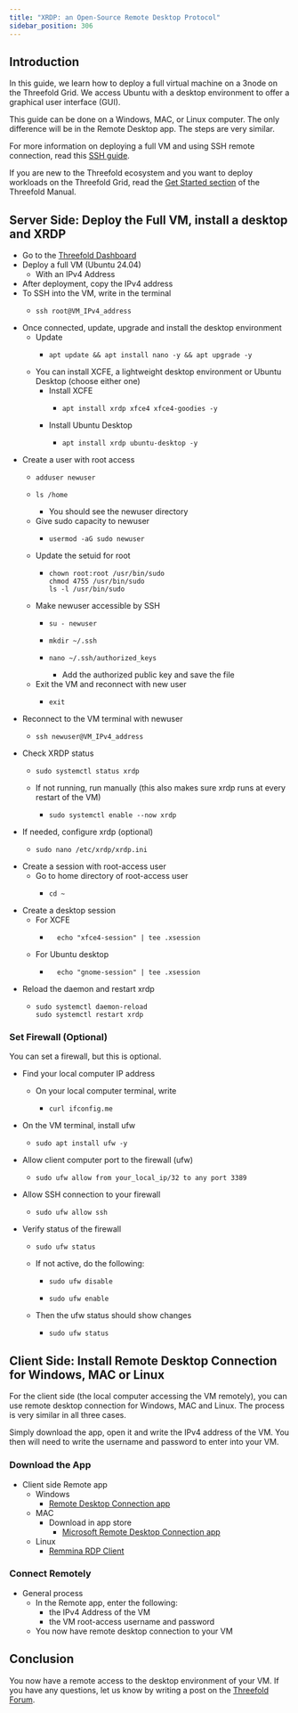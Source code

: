 ```yaml
---
title: "XRDP: an Open-Source Remote Desktop Protocol"
sidebar_position: 306
---
```






## Introduction

In this guide, we learn how to deploy a full virtual machine on a 3node on the Threefold Grid.
We access Ubuntu with a desktop environment to offer a graphical user interface (GUI).

This guide can be done on a Windows, MAC, or Linux computer. The only difference will be in the Remote Desktop app. The steps are very similar.

For more information on deploying a full VM and using SSH remote connection, read this [SSH guide](../../tfgrid3_getstarted/ssh_guide/ssh_guide.md).

If you are new to the Threefold ecosystem and you want to deploy workloads on the Threefold Grid, read the [Get Started section](../../tfgrid3_getstarted/tfgrid3_getstarted.md) of the Threefold Manual.



## Server Side: Deploy the Full VM, install a desktop and XRDP

* Go to the [Threefold Dashboard](https://dashboard.grid.tf/#/)
* Deploy a full VM (Ubuntu 24.04)
  * With an IPv4 Address
* After deployment, copy the IPv4 address
* To SSH into the VM, write in the terminal
  * ``` 
    ssh root@VM_IPv4_address
    ```
* Once connected, update, upgrade and install the desktop environment
  * Update
    * ```
      apt update && apt install nano -y && apt upgrade -y
      ```  
  * You can install XCFE, a lightweight desktop environment or Ubuntu Desktop (choose either one)
    * Install XCFE
      * ```
        apt install xrdp xfce4 xfce4-goodies -y
        ```
    * Install Ubuntu Desktop
      * ```
        apt install xrdp ubuntu-desktop -y
        ```
* Create a user with root access
    * ``` 
      adduser newuser
      ```
    * ``` 
      ls /home
      ```
        * You should see the newuser directory
    * Give sudo capacity to newuser
      * ```
        usermod -aG sudo newuser
        ```
    * Update the setuid for root
      * ```
        chown root:root /usr/bin/sudo
        chmod 4755 /usr/bin/sudo
        ls -l /usr/bin/sudo
        ```
    * Make newuser accessible by SSH
      * ```
        su - newuser
        ```
      * ```
        mkdir ~/.ssh
        ```
      * ```
        nano ~/.ssh/authorized_keys
        ```
        * Add the authorized public key and save the file
  * Exit the VM and reconnect with new user
    * ```
      exit
      ```
* Reconnect to the VM terminal with newuser
    * ``` 
      ssh newuser@VM_IPv4_address
      ```
* Check XRDP status 
  * ```
    sudo systemctl status xrdp
    ```
  * If not running, run manually (this also makes sure xrdp runs at every restart of the VM)
    * ```
      sudo systemctl enable --now xrdp
      ```
* If needed, configure xrdp (optional)
  * ```
    sudo nano /etc/xrdp/xrdp.ini
    ```
* Create a session with root-access user
  * Go to home directory of root-access user
    * ```
      cd ~
      ```
* Create a desktop session
  * For XCFE
    * ``` 
        echo "xfce4-session" | tee .xsession
        ```
  * For Ubuntu desktop
    * ``` 
        echo "gnome-session" | tee .xsession
        ```
* Reload the daemon and restart xrdp
  * ```
    sudo systemctl daemon-reload
    sudo systemctl restart xrdp
    ```

### Set Firewall (Optional)

You can set a firewall, but this is optional.

* Find your local computer IP address
  * On your local computer terminal, write
    * ```
      curl ifconfig.me
      ```

* On the VM terminal, install ufw
  * ```
    sudo apt install ufw -y
    ```
* Allow client computer port to the firewall (ufw)
  * ```
    sudo ufw allow from your_local_ip/32 to any port 3389
    ```
* Allow SSH connection to your firewall
  * ```
    sudo ufw allow ssh
    ```
* Verify status of the firewall
  * ```
    sudo ufw status
    ```
  * If not active, do the following:
    * ```
      sudo ufw disable
      ```
    * ```
      sudo ufw enable
      ```
  * Then the ufw status should show changes
    * ```
      sudo ufw status
      ```


## Client Side: Install Remote Desktop Connection for Windows, MAC or Linux

For the client side (the local computer accessing the VM remotely), you can use remote desktop connection for Windows, MAC and Linux. The process is very similar in all three cases.

Simply download the app, open it and write the IPv4 address of the VM. You then will need to write the username and password to enter into your VM.

### Download the App

* Client side Remote app
  * Windows
    * [Remote Desktop Connection app](https://apps.microsoft.com/store/detail/microsoft-remote-desktop/9WZDNCRFJ3PS?hl=en-ca&gl=ca&rtc=1)
  * MAC
    * Download in app store
      *  [Microsoft Remote Desktop Connection app](https://apps.apple.com/ca/app/microsoft-remote-desktop/id1295203466?mt=12)
  * Linux
    * [Remmina RDP Client](https://remmina.org/)
 
### Connect Remotely

* General process
  * In the Remote app, enter the following:
    * the IPv4 Address of the VM
    * the VM root-access username and password
  * You now have remote desktop connection to your VM



## Conclusion

You now have a remote access to the desktop environment of your VM. If you have any questions, let us know by writing a post on the [Threefold Forum](https://forum.threefold.io/).
